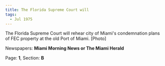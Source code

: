 ```yaml
---  
title: The Florida Supreme Court will  
tags:  
  - Jul 1975  
---  
```

  
The Florida Supreme Court will rehear city of Miami's condemnation plans of FEC property at the old Port of Miami. [Photo]  
  
Newspapers: **Miami Morning News or The Miami Herald**  
  
Page: **1**, Section: **B** 
